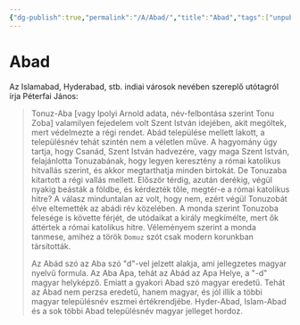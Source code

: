```yaml
---
{"dg-publish":true,"permalink":"/A/Abad/","title":"Abad","tags":["unpublishit"],"created":"2023-10-22T12:48","updated":"2024-04-05T18:58"}
---
```



# Abad

Az Islamabad, Hyderabad, stb. indiai városok nevében szereplő utótagról írja Péterfai János:  
> Tonuz-Aba \[vagy Ipolyi Arnold adata, név-felbontása szerint Tonu Zoba\] valamilyen fejedelem volt Szent István idejében, akit megöltek, mert védelmezte a régi rendet. Abád települése mellett lakott, a településnév tehát szintén nem a véletlen műve. A hagyomány úgy tartja, hogy Csanád, Szent István hadvezére, vagy maga Szent István, felajánlotta Tonuzabának, hogy legyen keresztény a római katolikus hitvallás szerint, és akkor megtarthatja minden birtokát. De Tonuzaba kitartott a régi vallás mellett. Először térdig, azután derékig, végül nyakig beásták a földbe, és kérdezték tőle, megtér-e a római katolikus hitre? A válasz minduntalan az volt, hogy nem, ezért végül Tonuzobát élve eltemették az abádi rév közelében. A monda szerint Tonuzoba felesége is követte férjét, de utódaikat a király megkímélte, mert ők áttértek a római katolikus hitre. Véleményem szerint a monda tanmese, amihez a török `Domuz` szót csak modern korunkban társították.  
>
> Az Abád szó az Aba szó "d"-vel jelzett alakja, ami jellegzetes magyar nyelvű formula. Az Aba Apa, tehát az Abád az Apa Helye, a "-d" magyar helyképző. Emiatt a gyakori Abad szó magyar eredetű. Tehát az Abad nem perzsa eredetű, hanem magyar, és jól illik a többi magyar településnév eszmei értékrendjébe. Hyder-Abad, Islam-Abad és a sok többi Abad településnév magyar jelleget hordoz.  